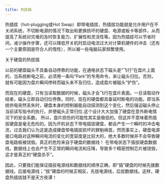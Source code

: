 ```yaml
---
title: 热拔插
---
```

热插拔（hot-plugging或Hot Swap）即带电插拔，热插拔功能就是允许用户在不关闭系统，不切断电源的情况下取出和更换损坏的硬盘、电源或板卡等部件，从而提高了系统对灾难的及时恢复能力、扩展性和灵活性等。因为热插拔可以节省时间，减少操作步骤，还可以降低开关机时启动电流过大对计算机硬件的冲击（还有一个主要原因是符合人的惰性），所以被一些电脑玩家频繁使用。

<!-- more -->

关于硬盘的热拔插

以前的硬盘磁头不具备自动停靠的功能，在通电状态下磁头是“飞行”在盘片上面的，当系统断电之前，必须用一条叫“Park”的专用命令，来让磁头归位。否则，就有可能因为盘片瞬间停转而磁头来不及归位，造成盘片被磁头“铲伤”。 

 

而现在的硬盘，只有当读取数据的时候，磁头才会飞行在盘片表面。一旦读取动作结束，磁头立即自动归位停靠。同时，现在的硬盘都具备延时断电的功能。即当系统供电突然丢失时，硬盘本身的控制器能自动探测到这个变化，然后强迫磁头停止当前读写指令的执行，并使磁头正常归位.这个设计大大加强了硬盘在意外断电情况下的安全系数。 所以，盘片损伤的可能性其实是极低的。但这并不意味着热插拔硬盘是毫无危险的。因为开机状态下带电插拔硬盘，都会产生一个瞬时的冲击电流，过去我们认为这是造成硬盘带电插拔损坏的罪魁祸首。然而事实上，硬盘电源接口电路对这种瞬间电流的变化的宽容度是比较大的，绝大多数时候并不会导致硬盘电路板被烧毁。真正的危险来自于硬盘的数据线！ 在带电状态下插拔硬盘数据线，数据线上也会产生不正常的瞬间电流和压降，导致多个精密控制芯片被烧毁，这才是真正的“硬盘杀手”。 

 

因此，只要我们能保证插拔电源线和数据线的顺序正确，即“插”硬盘的时候先接数据线，后接电源线；“拔”硬盘的时候正相反，先拔电源线，后拔数据线。这样，硬盘热插拔就不是天方夜谭！